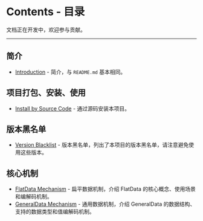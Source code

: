 # Contents - 目录

文档正在开发中，欢迎参与贡献。

--- 

## 简介

- [Introduction](./Introduction.md) - 简介，与 `README.md` 基本相同。

## 项目打包、安装、使用

- [Install by Source Code](./InstallBySourceCode.md) - 通过源码安装本项目。

## 版本黑名单

- [Version Blacklist](./VersionBlacklist.md) - 版本黑名单，列出了本项目的版本黑名单，请注意避免使用这些版本。

## 核心机制

- [FlatData Mechanism](./FlatDataMechanism.md) - 扁平数据机制，介绍 FlatData 的核心概念、使用场景和编解码机制。
- [GeneralData Mechanism](./GeneralDataMechanism.md) - 通用数据机制，介绍 GeneralData 的数据结构、支持的数据类型和值编解码机制。
